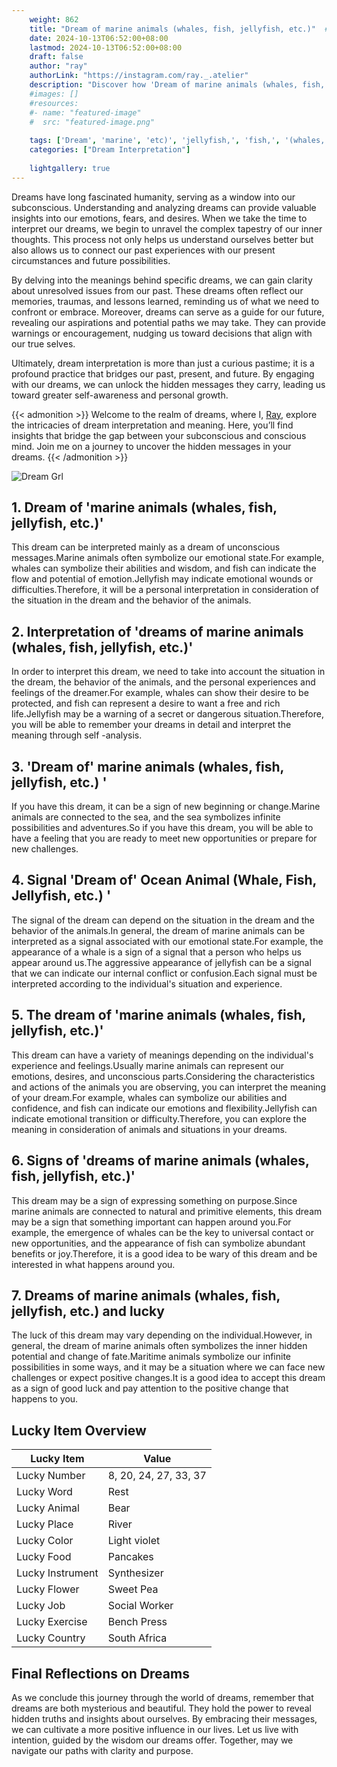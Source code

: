 ```yaml
---
    weight: 862
    title: "Dream of marine animals (whales, fish, jellyfish, etc.)"  # Assuming 'title' column exists
    date: 2024-10-13T06:52:00+08:00
    lastmod: 2024-10-13T06:52:00+08:00
    draft: false
    author: "ray"
    authorLink: "https://instagram.com/ray._.atelier"
    description: "Discover how 'Dream of marine animals (whales, fish, jellyfish, etc.)' can interpret your future and uncover its significant meanings in your life."
    #images: []
    #resources:
    #- name: "featured-image"
    #  src: "featured-image.png"
    
    tags: ['Dream', 'marine', 'etc)', 'jellyfish,', 'fish,', '(whales,', 'animals']
    categories: ["Dream Interpretation"]
    
    lightgallery: true
---
```

    
Dreams have long fascinated humanity, serving as a window into our subconscious. Understanding and analyzing dreams can provide valuable insights into our emotions, fears, and desires. When we take the time to interpret our dreams, we begin to unravel the complex tapestry of our inner thoughts. This process not only helps us understand ourselves better but also allows us to connect our past experiences with our present circumstances and future possibilities.

By delving into the meanings behind specific dreams, we can gain clarity about unresolved issues from our past. These dreams often reflect our memories, traumas, and lessons learned, reminding us of what we need to confront or embrace. Moreover, dreams can serve as a guide for our future, revealing our aspirations and potential paths we may take. They can provide warnings or encouragement, nudging us toward decisions that align with our true selves.

Ultimately, dream interpretation is more than just a curious pastime; it is a profound practice that bridges our past, present, and future. By engaging with our dreams, we can unlock the hidden messages they carry, leading us toward greater self-awareness and personal growth.

{{< admonition >}}
Welcome to the realm of dreams, where I, [Ray](https://instagram.com/ray._.atelier), explore the intricacies of dream interpretation and meaning. Here, you’ll find insights that bridge the gap between your subconscious and conscious mind. Join me on a journey to uncover the hidden messages in your dreams.
{{< /admonition >}}

![Dream Grl](https://cdn.pixabay.com/photo/2017/11/02/03/35/gothic-2910057_1280.jpg "Dream Grl")

## 1. Dream of 'marine animals (whales, fish, jellyfish, etc.)'
This dream can be interpreted mainly as a dream of unconscious messages.Marine animals often symbolize our emotional state.For example, whales can symbolize their abilities and wisdom, and fish can indicate the flow and potential of emotion.Jellyfish may indicate emotional wounds or difficulties.Therefore, it will be a personal interpretation in consideration of the situation in the dream and the behavior of the animals.

## 2. Interpretation of 'dreams of marine animals (whales, fish, jellyfish, etc.)'
In order to interpret this dream, we need to take into account the situation in the dream, the behavior of the animals, and the personal experiences and feelings of the dreamer.For example, whales can show their desire to be protected, and fish can represent a desire to want a free and rich life.Jellyfish may be a warning of a secret or dangerous situation.Therefore, you will be able to remember your dreams in detail and interpret the meaning through self -analysis.

## 3. 'Dream of' marine animals (whales, fish, jellyfish, etc.) '
If you have this dream, it can be a sign of new beginning or change.Marine animals are connected to the sea, and the sea symbolizes infinite possibilities and adventures.So if you have this dream, you will be able to have a feeling that you are ready to meet new opportunities or prepare for new challenges.

## 4. Signal 'Dream of' Ocean Animal (Whale, Fish, Jellyfish, etc.) '
The signal of the dream can depend on the situation in the dream and the behavior of the animals.In general, the dream of marine animals can be interpreted as a signal associated with our emotional state.For example, the appearance of a whale is a sign of a signal that a person who helps us appear around us.The aggressive appearance of jellyfish can be a signal that we can indicate our internal conflict or confusion.Each signal must be interpreted according to the individual's situation and experience.

## 5. The dream of 'marine animals (whales, fish, jellyfish, etc.)'
This dream can have a variety of meanings depending on the individual's experience and feelings.Usually marine animals can represent our emotions, desires, and unconscious parts.Considering the characteristics and actions of the animals you are observing, you can interpret the meaning of your dream.For example, whales can symbolize our abilities and confidence, and fish can indicate our emotions and flexibility.Jellyfish can indicate emotional transition or difficulty.Therefore, you can explore the meaning in consideration of animals and situations in your dreams.

## 6. Signs of 'dreams of marine animals (whales, fish, jellyfish, etc.)'
This dream may be a sign of expressing something on purpose.Since marine animals are connected to natural and primitive elements, this dream may be a sign that something important can happen around you.For example, the emergence of whales can be the key to universal contact or new opportunities, and the appearance of fish can symbolize abundant benefits or joy.Therefore, it is a good idea to be wary of this dream and be interested in what happens around you.

## 7. Dreams of marine animals (whales, fish, jellyfish, etc.) and lucky
The luck of this dream may vary depending on the individual.However, in general, the dream of marine animals often symbolizes the inner hidden potential and change of fate.Maritime animals symbolize our infinite possibilities in some ways, and it may be a situation where we can face new challenges or expect positive changes.It is a good idea to accept this dream as a sign of good luck and pay attention to the positive change that happens to you.

## Lucky Item Overview
| Lucky Item          | Value              |
|---------------|--------------------|
| Lucky Number        | 8, 20, 24, 27, 33, 37  |
| Lucky Word          | Rest |
| Lucky Animal        | Bear |
| Lucky Place         | River     |
| Lucky Color         | Light violet     |
| Lucky Food          | Pancakes      |
| Lucky Instrument    | Synthesizer |
| Lucky Flower        | Sweet Pea    |
| Lucky Job           | Social Worker       |
| Lucky Exercise      | Bench Press  |
| Lucky Country       | South Africa    |


##  Final Reflections on Dreams

As we conclude this journey through the world of dreams, remember that dreams are both mysterious and beautiful. They hold the power to reveal hidden truths and insights about ourselves. By embracing their messages, we can cultivate a more positive influence in our lives. Let us live with intention, guided by the wisdom our dreams offer. Together, may we navigate our paths with clarity and purpose.
